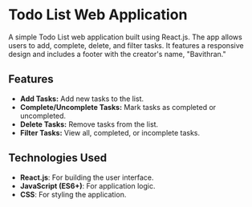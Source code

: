 # Todo List Web Application

A simple Todo List web application built using React.js. The app allows users to add, complete, delete, and filter tasks. It features a responsive design and includes a footer with the creator's name, "Bavithran."

## Features

- **Add Tasks:** Add new tasks to the list.
- **Complete/Uncomplete Tasks:** Mark tasks as completed or uncompleted.
- **Delete Tasks:** Remove tasks from the list.
- **Filter Tasks:** View all, completed, or incomplete tasks.

## Technologies Used

- **React.js**: For building the user interface.
- **JavaScript (ES6+)**: For application logic.
- **CSS**: For styling the application.
